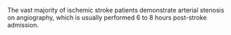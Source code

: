 The vast majority of ischemic stroke patients demonstrate arterial stenosis on angiography, which is usually performed 6 to 8 hours post-stroke admission.